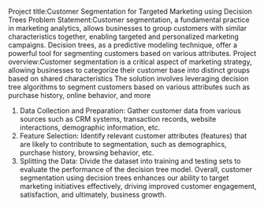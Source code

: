 Project title:Customer Segmentation
for Targeted Marketing 
using Decision Trees
Problem Statement:Customer segmentation, a fundamental practice in marketing analytics, allows businesses to group customers with similar characteristics together, enabling targeted and personalized marketing campaigns. Decision trees, as a predictive modeling technique, offer a powerful tool for segmenting customers based on various attributes.
Project overview:Customer segmentation is a critical aspect of marketing strategy, allowing businesses to categorize their customer base into distinct groups based on shared characteristics
The solution involves leveraging decision tree algorithms to segment customers based on various attributes such as  purchase history, online behavior, and more
1. Data Collection and Preparation: Gather customer data from various sources such as CRM systems, transaction records, website interactions, demographic information, etc.
2. Feature Selection: Identify relevant customer attributes (features) that are likely to contribute to segmentation, such as demographics, purchase history, browsing behavior, etc. 
3. Splitting the Data: Divide the dataset into training and testing sets to evaluate the performance of the decision tree model.
Overall, customer segmentation using decision trees enhances our ability to target marketing initiatives effectively, driving improved customer engagement, satisfaction, and ultimately, business growth.
